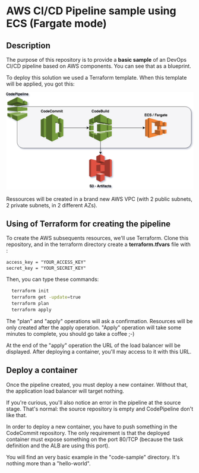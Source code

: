 # AWS CI/CD Pipeline sample using ECS (Fargate mode) #

## Description ##

The purpose of this repository is to provide a **basic sample** of an DevOps 
CI/CD pipeline based on AWS components. You can see that as a blueprint.

To deploy this solution we used a Terraform template. When this template will
be applied, you got this:

![pipeline](pipeline.png)

Ressources will be created in a brand new AWS VPC (with 2 public subnets, 2 
private subnets, in 2 different AZs).

## Using of Terraform for creating the pipeline ##

To create the AWS subsequents resources, we'll use Terraform. Clone this 
repository, and in the terraform directory create a **terraform.tfvars** file 
with :

```
access_key = "YOUR_ACCESS_KEY"
secret_key = "YOUR_SECRET_KEY"
```

Then, you can type these commands:

```bash
  terraform init
  terraform get -update=true
  terraform plan
  terraform apply
```

The "plan" and "apply" operations will ask a confirmation. Resources will be 
only created after the apply operation. "Apply" operation will take some 
minutes to complete, you should go take a coffee ;-)

At the end of the "apply" operation the URL of the load balancer will be 
displayed. After deploying a container, you'll may access to it with this URL.

## Deploy a container ##

Once the pipeline created, you must deploy a new container. Without that, the
application load balancer will target nothing.

If you're curious, you'll also notice an error in the pipeline at the source
stage. That's normal: the source repository is empty and CodePipeline don't
like that.

In order to deploy a new container, you have to push something in the CodeCommit
repository. The only requirement is that the deployed container must expose
something on the port 80/TCP (because the task definition and the ALB are using
this port).

You will find an very basic example in the "code-sample" directory. It's nothing
more than a "hello-world".

